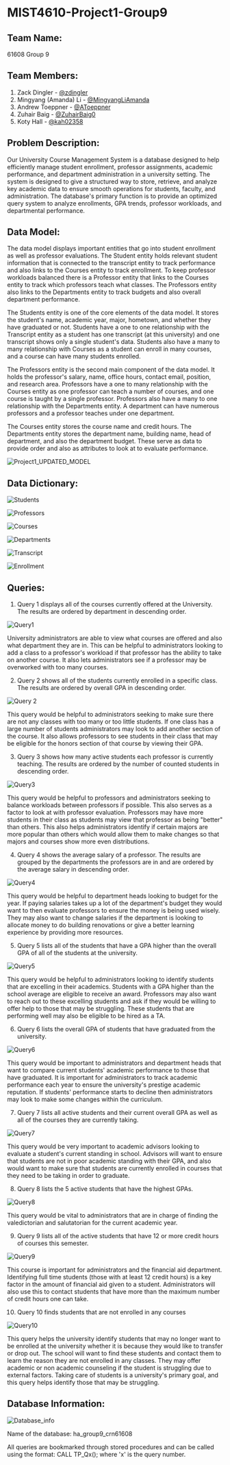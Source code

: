 # MIST4610-Project1-Group9

## Team Name:
61608 Group 9

## Team Members:
1. Zack Dingler - [@zdingler](https://www.github.com/zdingler)
2. Mingyang (Amanda) Li - [@MingyangLiAmanda](https://www.github.com/MingyangLiAmanda)
3. Andrew Toeppner - [@AToeppner](https://www.github.com/AToeppner)
4. Zuhair Baig - [@ZuhairBaig0](https://www.github.com/ZuhairBaig0)
5. Koty Hall - [@kah02358](https://www.github.com/kah02358)

## Problem Description:
Our University Course Management System is a database designed to help efficiently manage student enrollment, professor assignments, academic performance, and department administration in a university setting. The system is designed to give a structured way to store, retrieve, and analyze key academic data to ensure smooth operations for students, faculty, and administration. The database's primary function is to provide an optimized query system to analyze enrollments, GPA trends, professor workloads, and departmental performance.

## Data Model:
The data model displays important entities that go into student enrollment as well as professor evaluations. The Student entity holds relevant student information that is connected to the transcript entity to track performance and also links to the Courses entity to track enrollment. To keep professor workloads balanced there is a Professor entity that links to the Courses entity to track which professors teach what classes. The Professors entity also links to the Departments entity to track budgets and also overall department performance. 

The Students entity is one of the core elements of the data model. It stores the student's name, academic year, major, hometown, and whether they have graduated or not. Students have a one to one relationship with the Transcript entity as a student has one transcript (at this university) and one transcript shows only a single student's data. Students also have a many to many relationship with Courses as a student can enroll in many courses, and a course can have many students enrolled.

The Professors entity is the second main component of the data model. It holds the professor's salary, name, office hours, contact email, position, and research area. Professors have a one to many relationship with the Courses entity as one professor can teach a number of courses, and one course is taught by a single professor. Professors also have a many to one relationship with the Departments entity. A department can have numerous professors and a professor teaches under one department. 

The Courses entity stores the course name and credit hours. The Departments entity stores the department name, building name, head of department, and also the department budget. These serve as data to provide order and also as attributes to look at to evaluate performance. 

![Project1_UPDATED_MODEL](https://github.com/user-attachments/assets/0237dcbf-bdff-47a7-aa76-0d6b77e182b6)

## Data Dictionary:

![Students](https://github.com/user-attachments/assets/8a0a4a6d-be6b-4848-9ad8-f6abe9be868c)

![Professors](https://github.com/user-attachments/assets/7d1bc825-280e-402b-89e2-5f2ef9b7b9db)

![Courses](https://github.com/user-attachments/assets/fec96d9e-ae12-4b2a-a8a2-c9a4b476656a)

![Departments](https://github.com/user-attachments/assets/242113fd-015c-4e61-829e-67a9fe058868)

![Transcript](https://github.com/user-attachments/assets/f27cb2f9-1fa9-4796-bcc2-ee8524c57783)

![Enrollment](https://github.com/user-attachments/assets/2f671857-2a29-4005-95c0-b889e161bdda)

## Queries:

1. Query 1 displays all of the courses currently offered at the University. The results are ordered by department in descending order.

![Query1](https://github.com/user-attachments/assets/348d92c2-bdb5-421a-bcaa-cd67899f01e4)

University administrators are able to view what courses are offered and also what department they are in. This can be helpful to administrators looking to add a class to a professor's workload if that professor has the ability to take on another course. It also lets administrators see if a professor may be overworked with too many courses.

2. Query 2 shows all of the students currently enrolled in a specific class. The results are ordered by overall GPA in descending order.

![Query 2](https://github.com/user-attachments/assets/d4745d0b-d6c7-4541-b5be-05357b47f9ac)

This query would be helpful to administrators seeking to make sure there are not any classes with too many or too little students. If one class has a large number of students administrators may look to add another section of the course. It also allows professors to see students in their class that may be eligible for the honors section of that course by viewing their GPA.

3. Query 3 shows how many active students each professor is currently teaching. The results are ordered by the number of counted students in descending order.

![Query3](https://github.com/user-attachments/assets/55629458-8803-4572-920f-a1172302ae1e)

This query would be helpful to professors and administrators seeking to balance workloads between professors if possible. This also serves as a factor to look at with professor evaluation. Professors may have more students in their class as students may view that professor as being "better" than others. This also helps administrators identify if certain majors are more popular than others which would allow them to make changes so that majors and courses show more even distributions. 

4. Query 4 shows the average salary of a professor. The results are grouped by the departments the professors are in and are ordered by the average salary in descending order.

![Query4](https://github.com/user-attachments/assets/e60eab41-6f17-4474-86ee-1ef82ca664bc)

This query would be helpful to department heads looking to budget for the year. If paying salaries takes up a lot of the department's budget they would want to then evaluate professors to ensure the money is being used wisely. They may also want to change salaries if the department is looking to allocate money to do building renovations or give a better learning experience by providing more resources.

5.  Query 5 lists all of the students that have a GPA higher than the overall GPA of all of the students at the university.

![Query5](https://github.com/user-attachments/assets/91672318-8425-42df-89bc-6c701552e018)

This query would be helpful to administrators looking to identify students that are excelling in their academics. Students with a GPA higher than the school average are eligible to receive an award. Professors may also want to reach out to these excelling students and ask if they would be willing to offer help to those that may be struggling. These students that are performing well may also be eligible to be hired as a TA.

6. Query 6 lists the overall GPA of students that have graduated from the university.

![Query6](https://github.com/user-attachments/assets/2132ae85-bbfa-4a7f-86fb-19c450688798)

This query would be important to administrators and department heads that want to compare current students' academic performance to those that have graduated. It is important for administrators to track academic performance each year to ensure the university's prestige academic reputation. If students' performance starts to decline then administrators may look to make some changes within the curriculum.

7. Query 7 lists all active students and their current overall GPA as well as all of the courses they are currently taking.

![Query7](https://github.com/user-attachments/assets/fb5a099a-a4df-487a-86ba-cc0754a73b87)

This query would be very important to academic advisors looking to evaluate a student's current standing in school. Advisors will want to ensure that students are not in poor academic standing with their GPA, and also would want to make sure that students are currently enrolled in courses that they need to be taking in order to graduate.

8. Query 8 lists the 5 active students that have the highest GPAs.

![Query8](https://github.com/user-attachments/assets/73ae5681-1d3e-4846-938e-cc8b5418f36d)

This query would be vital to administrators that are in charge of finding the valedictorian and salutatorian for the current academic year. 

9. Query 9 lists all of the active students that have 12 or more credit hours of courses this semester.

![Query9](https://github.com/user-attachments/assets/2e9dacdf-c0d7-4092-933e-69d9e67569d2)

This course is important for administrators and the financial aid department. Identifying full time students (those with at least 12 credit hours) is a key factor in the amount of financial aid given to a student. Administrators will also use this to contact students that have more than the maximum number of credit hours one can take.

10. Query 10 finds students that are not enrolled in any courses

![Query10](https://github.com/user-attachments/assets/3338e069-e4c6-4a96-aa1a-e22e201fd4ba)

This query helps the university identify students that may no longer want to be enrolled at the university whether it is because they would like to transfer or drop out. The school will want to find these students and contact them to learn the reason they are not enrolled in any classes. They may offer academic or non academic counseling if the student is struggling due to external factors. Taking care of students is a university's primary goal, and this query helps identify those that may be struggling.

## Database Information:

![Database_info](https://github.com/user-attachments/assets/3faa9d0c-16a3-4ff4-83cb-6d8af6a0d89c)


Name of the database: ha_group9_crn61608

All queries are bookmarked through stored procedures and can be called using the format: CALL TP_Qx(); where 'x' is the query number.
